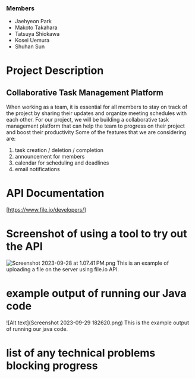### Members
- Jaehyeon Park
- Makoto Takahara
- Tatsuya Shiokawa
- Kosei Uemura
- Shuhan Sun
# Project Description
## Collaborative Task Management Platform
When working as a team, it is essential for all members to stay on track of the project by sharing their updates and organize meeting schedules with each other. 
For our project, we will be building a collaborative task management platform that can help the team to progress on their project and boost their productivity
Some of the features that we are considering are:
1. task creation / deletion / completion 
2. announcement for members 
3. calendar for scheduling and deadlines 
4. email notifications

# API Documentation
[https://www.file.io/developers/]
# Screenshot of using a tool to try out the API
![Screenshot 2023-09-28 at 1.07.41 PM.png](Screenshot%202023-09-28%20at%201.07.41%E2%80%AFPM.png)
This is an example of uploading a file on the server using file.io API.
# example output of running our Java code
![Alt text](Screenshot 2023-09-29 182620.png)
This is the example output of running our java code.
# list of any technical problems blocking progress